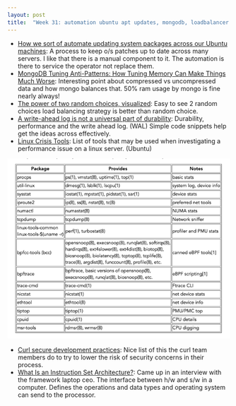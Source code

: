 ```yaml
---
layout: post
title:  "Week 31: automation ubuntu apt updates, mongodb, loadbalancer choice, wal database, brendangregg, curl security process, frameworklaptop isa hardware"
---
```


* [How we sort of automate updating system packages across our Ubuntu machines](https://utcc.utoronto.ca/~cks/space/blog/linux/UbuntuOurUpdateSystem): A process to keep o/s patches up to date across many servers. I like that there is a manual component to it. The automation is there to service the operator not replace them.
* [MongoDB Tuning Anti-Patterns: How Tuning Memory Can Make Things Much Worse](https://www.percona.com/blog/mongodb-tuning-anti-patterns-how-tuning-memory-can-make-things-much-worse/): Interesting point about compressed vs uncompressed data and how mongo balances that. 50% ram usage by mongo is fine nearly always!
* [The power of two random choices, visualized](https://simonwillison.net/2024/Feb/6/the-power-of-two-random-choices-visualized/): Easy to see 2 random choices load balancing strategy is better than random choice.
* [A write-ahead log is not a universal part of durability](https://notes.eatonphil.com/2024-07-01-a-write-ahead-log-is-not-a-universal-part-of-durability.html): Durability, performance and the write ahead log. (WAL) Simple code snippets help get the ideas across effectively.
* [Linux Crisis Tools](https://www.brendangregg.com/blog//2024-03-24/linux-crisis-tools.html): List of tools that may be used when investigating a performance issue on a linux server. (Ubuntu)

![img.png](/assets/2024/linux_perf_tools.png)

* [Curl secure development practices](https://mastodon.social/@bagder/112883554531535768): Nice list of this the curl team members do to try to lower the risk of security concerns in their process.
* [What Is an Instruction Set Architecture?](https://www.arm.com/glossary/isa): Came up in an interview with the framework laptop ceo. The interface between h/w and s/w in a computer. Defines the operations and data types and operating system can send to the processor.